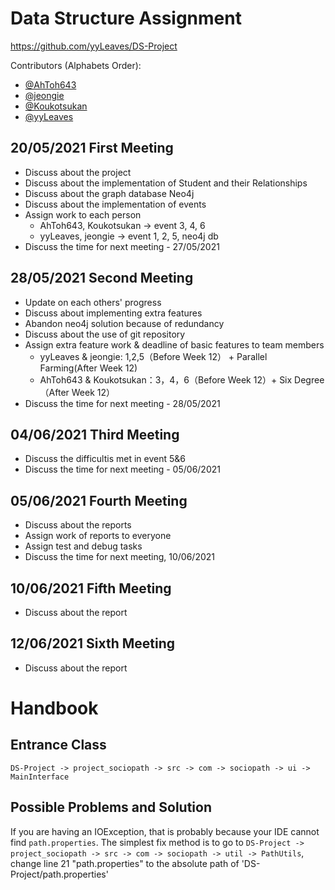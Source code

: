 # Data Structure Assignment
https://github.com/yyLeaves/DS-Project

Contributors (Alphabets Order):
+ [@AhToh643](https://github.com/AhToh643)
+ [@jeongie](https://github.com/jeongie)
+ [@Koukotsukan](https://github.com/Koukotsukan)
+ [@yyLeaves](https://github.com/yyLeaves)


## 20/05/2021 First Meeting
- Discuss about the project
- Discuss about the implementation of Student and their Relationships
- Discuss about the graph database Neo4j
- Discuss about the implementation of events
- Assign work to each person
  - AhToh643, Koukotsukan -> event 3, 4, 6
  - yyLeaves, jeongie -> event 1, 2, 5, neo4j db
- Discuss the time for next meeting - 27/05/2021

## 28/05/2021 Second Meeting
- Update on each others' progress
- Discuss about implementing extra features
- Abandon neo4j solution because of redundancy
- Discuss about the use of git repository
- Assign extra feature work & deadline of basic features to team members
  + yyLeaves & jeongie: 1,2,5（Before Week 12） + Parallel Farming(After Week 12)
  + AhToh643 & Koukotsukan：3，4，6（Before Week 12）+ Six Degree（After Week 12）
- Discuss the time for next meeting - 28/05/2021

## 04/06/2021 Third Meeting
- Discuss the difficultis met in event 5&6
- Discuss the time for next meeting - 05/06/2021

## 05/06/2021 Fourth Meeting
- Discuss about the reports
- Assign work of reports to everyone
- Assign test and debug tasks
- Discuss the time for next meeting, 10/06/2021

## 10/06/2021 Fifth Meeting
- Discuss about the report

## 12/06/2021 Sixth Meeting
- Discuss about the report


# Handbook

## Entrance Class

`DS-Project -> project_sociopath -> src -> com -> sociopath -> ui -> MainInterface`

## Possible Problems and Solution

If you are having an IOException, that is probably because your IDE cannot find `path.properties`.
The simplest fix method is to go to `DS-Project -> project_sociopath -> src -> com -> sociopath -> util -> PathUtils`, change line 21 "path.properties" to the absolute path of 'DS-Project/path.properties'

